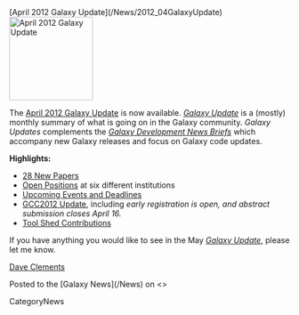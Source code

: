 <div class='newsItemHeader'>[April 2012 Galaxy Update](/News/2012_04GalaxyUpdate)</div>

<div class='right'><a href='/GalaxyUpdates/2012_04.md'><img src='/Images/Logos/GalaxyUpdate200.png' alt='April 2012 Galaxy Update' width=150 /></a></div>

The [April 2012 Galaxy Update](/GalaxyUpdates/2012_04) is now available.  *[Galaxy Update](/GalaxyUpdates)* is a (mostly) monthly summary of what is going on in the Galaxy community.  *Galaxy Updates* complements the *[Galaxy Development News Briefs](/DevNewsBriefs)* which accompany new Galaxy releases and focus on Galaxy code updates.

**Highlights:**

* [28 New Papers](/GalaxyUpdates/2012_03.md#new-papers)
* [Open Positions](/GalaxyUpdates/2012_03.md#whos-hiring) at six different institutions
* [Upcoming Events and Deadlines](/GalaxyUpdates/2012_03.md#upcoming-events-and-deadlines)
* [GCC2012 Update](/GalaxyUpdates/2012_03.md#gcc2012-update), including *early registration is open, and abstract submission closes April 16.*
* [Tool Shed Contributions](/GalaxyUpdates/2012_03.md#tool-shed-contributions)
 
If you have anything you would like to see in the May *[Galaxy Update](/GalaxyUpdates)*, please let me know.

[Dave Clements](/DaveClements)

<div class='newsItemFooter'>Posted to the [Galaxy News](/News) on <<Date(2012-04-02T15:34:40Z)>> </div>

CategoryNews
